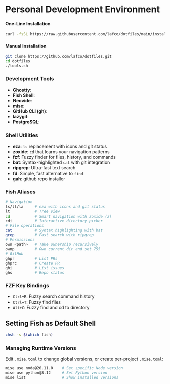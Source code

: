 # Personal Development Environment

#### One-Line Installation
```bash
curl -fsSL https://raw.githubusercontent.com/lafco/dotfiles/main/install.sh | bash
```

#### Manual Installation
```bash
git clone https://github.com/lafco/dotfiles.git
cd dotfiles
./tools.sh
```
### Development Tools
- **Ghostty**:
- **Fish Shell**:
- **Neovide**:
- **mise**:
- **GitHub CLI (gh)**:
- **lazygit**:
- **PostgreSQL**:

### Shell Utilities
- **eza**: `ls` replacement with icons and git status
- **zoxide**: `cd` that learns your navigation patterns
- **fzf**: Fuzzy finder for files, history, and commands
- **bat**: Syntax-highlighted `cat` with git integration
- **ripgrep**: Ultra-fast text search
- **fd**: Simple, fast alternative to `find`
- **gah**: github repo installer

### Fish Aliases

```bash
# Navigation
ls/ll/la     # eza with icons and git status
lt           # Tree view
cd           # Smart navigation with zoxide (z)
cdi          # Interactive directory picker
# File operations
cat          # Syntax highlighting with bat
grep         # Fast search with ripgrep
# Permissions
own <path>   # Take ownership recursively
ownp         # Own current dir and set 755
# GitHub
ghpr         # List PRs
ghprc        # Create PR
ghi          # List issues
ghs          # Repo status
```
### FZF Key Bindings
- `Ctrl+R`: Fuzzy search command history
- `Ctrl+T`: Fuzzy find files
- `Alt+C`: Fuzzy find and cd to directory
## Setting Fish as Default Shell
```bash
chsh -s $(which fish)
```
### Managing Runtime Versions
Edit `.mise.toml` to change global versions, or create per-project `.mise.toml`:

```bash
mise use node@20.11.0    # Set specific Node version
mise use python@3.12     # Set Python version
mise list                # Show installed versions
```
